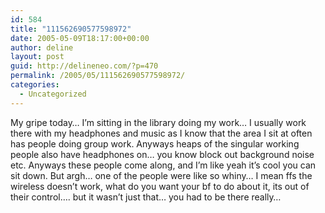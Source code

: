 ```yaml
---
id: 584
title: "111562690577598972"
date: 2005-05-09T18:17:00+00:00
author: deline
layout: post
guid: http://delineneo.com/?p=470
permalink: /2005/05/111562690577598972/
categories:
  - Uncategorized
---
```

My gripe today&#8230; I&#8217;m sitting in the library doing my work&#8230; I usually work there with my headphones and music as I know that the area I sit at often has people doing group work. Anyways heaps of the singular working people also have headphones on&#8230; you know block out background noise etc. Anyways these people come along, and I&#8217;m like yeah it&#8217;s cool you can sit down. But argh&#8230; one of the people were like so whiny&#8230; I mean ffs the wireless doesn&#8217;t work, what do you want your bf to do about it, its out of their control&#8230;. but it wasn&#8217;t just that&#8230; you had to be there really&#8230;